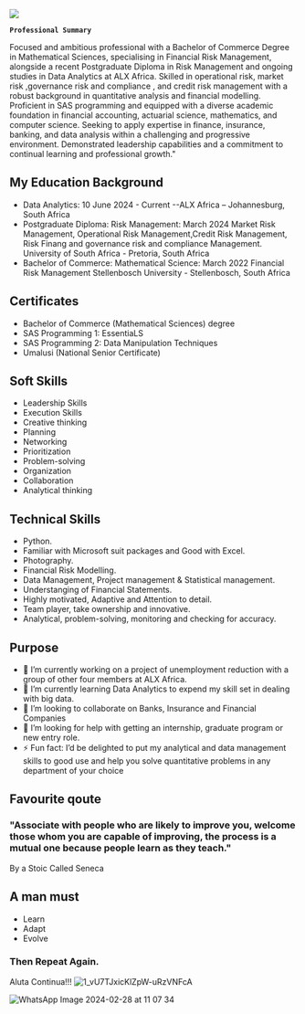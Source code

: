 
![](https://media.licdn.com/dms/image/D4D22AQEpDviqo8ZNCw/feedshare-shrink_800/0/1712225268373?e=1715212800&v=beta&t=CuenbbuLaREj_Q2PksRi-jknDhw-dyILyjVqwV3OVZ4)

**`Professional Summary`**

Focused and ambitious professional with a Bachelor of Commerce Degree in Mathematical Sciences, specialising in Financial Risk Management, alongside a recent Postgraduate Diploma in Risk Management and ongoing studies in Data Analytics at ALX Africa. Skilled in operational risk, market risk ,governance risk and compliance  , and credit risk management with a robust background in quantitative analysis and financial modelling. Proficient in SAS programming and equipped with a diverse academic foundation in financial accounting, actuarial science, mathematics, and computer science. Seeking to apply expertise in finance, insurance, banking, and data analysis within a challenging and progressive environment.
Demonstrated leadership capabilities and a commitment to continual learning and professional growth."

## My Education Background
- Data Analytics:                                                                                                10 June 2024 - Current
  --ALX Africa – Johannesburg, South Africa  
- Postgraduate Diploma: Risk Management:                                                                                 March 2024
  Market Risk Management, Operational Risk Management,Credit Risk Management, Risk Finang and governance risk and compliance Management. 
     University of South Africa - Pretoria, South Africa 
- Bachelor of Commerce: Mathematical Science:                                                                            March 2022
  Financial Risk Management
  Stellenbosch University - Stellenbosch, South Africa  

## Certificates
- Bachelor of Commerce (Mathematical Sciences) degree
- SAS Programming 1: EssentiaLS
- SAS Programming 2: Data Manipulation Techniques
- Umalusi (National Senior Certificate)
  
## Soft Skills
- Leadership Skills
- Execution Skills
- Creative thinking
- Planning
- Networking
- Prioritization
- Problem-solving
- Organization
- Collaboration
- Analytical thinking 
## Technical Skills
- Python.
- Familiar with Microsoft suit packages and Good with Excel.
- Photography.
- Financial Risk Modelling.
- Data Management, Project management & Statistical management.
- Understanging of Financial Statements.
- Highly motivated, Adaptive and Attention to detail.
- Team player, take ownership and innovative.
- Analytical, problem-solving, monitoring and checking for accuracy.
  
## Purpose
- 🔭 I’m currently working on a project of unemployment reduction with a group of other four members at ALX Africa.  
- 🌱 I’m currently learning Data Analytics to expend my skill set in dealing with big data.
- 👯 I’m looking to collaborate on Banks, Insurance and Financial Companies 
- 🤔 I’m looking for help with getting an internship, graduate program or new entry role. 
- ⚡ Fun fact: I’d be delighted to put my analytical and data management skills to good use and help you solve quantitative problems in any department of your choice 
## Favourite qoute 
### "Associate with people who are likely to improve you, welcome those whom you are capable of improving, the process is a mutual one because people learn as they teach."
By a Stoic Called Seneca 

## A man must
- Learn
- Adapt
- Evolve
### Then Repeat Again.

Aluta Continua!!! 
![1_vU7TJxicKlZpW-uRzVNFcA](https://github.com/rapooklp/Profile-2/assets/162428712/93411380-3852-4213-89cd-5e38aa79a99c)



![WhatsApp Image 2024-02-28 at 11 07 34](https://github.com/rapooklp/Profile-2/assets/162428712/210435f1-e366-4b9f-a225-e62e7b6ce5de)
